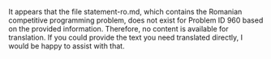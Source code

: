 It appears that the file statement-ro.md, which contains the Romanian competitive programming problem, does not exist for Problem ID 960 based on the provided information. Therefore, no content is available for translation. If you could provide the text you need translated directly, I would be happy to assist with that.